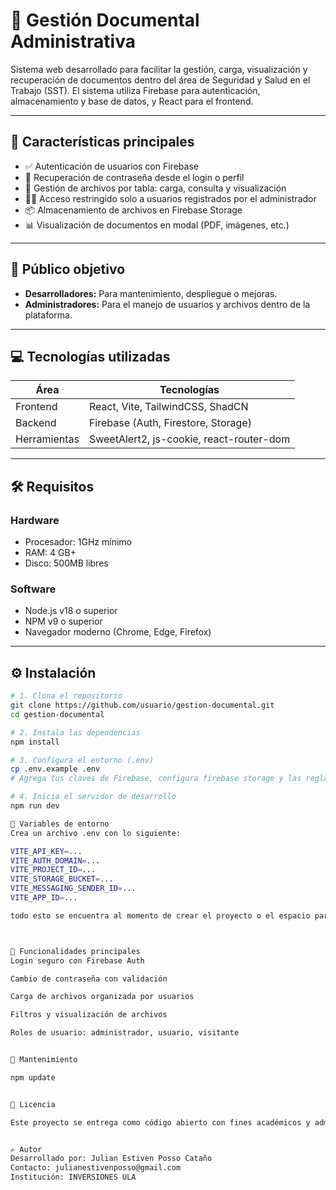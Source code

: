 # 📁 Gestión Documental Administrativa

Sistema web desarrollado para facilitar la gestión, carga, visualización y recuperación de documentos dentro del área de Seguridad y Salud en el Trabajo (SST). El sistema utiliza Firebase para autenticación, almacenamiento y base de datos, y React para el frontend.

---

## 🚀 Características principales

- ✅ Autenticación de usuarios con Firebase
- 🔐 Recuperación de contraseña desde el login o perfil
- 🧾 Gestión de archivos por tabla: carga, consulta y visualización
- 🧑‍💼 Acceso restringido solo a usuarios registrados por el administrador
- 📦 Almacenamiento de archivos en Firebase Storage
- 📊 Visualización de documentos en modal (PDF, imágenes, etc.)

---

## 👥 Público objetivo

- **Desarrolladores:** Para mantenimiento, despliegue o mejoras.
- **Administradores:** Para el manejo de usuarios y archivos dentro de la plataforma.

---

## 💻 Tecnologías utilizadas

| Área        | Tecnologías                        |
|-------------|------------------------------------|
| Frontend    | React, Vite, TailwindCSS, ShadCN   |
| Backend     | Firebase (Auth, Firestore, Storage)|
| Herramientas| SweetAlert2, js-cookie, react-router-dom |

---

## 🛠️ Requisitos

### Hardware

- Procesador: 1GHz mínimo
- RAM: 4 GB+
- Disco: 500MB libres

### Software

- Node.js v18 o superior
- NPM v9 o superior
- Navegador moderno (Chrome, Edge, Firefox)

---

## ⚙️ Instalación

```bash
# 1. Clona el repositorio
git clone https://github.com/usuario/gestion-documental.git
cd gestion-documental

# 2. Instala las dependencias
npm install

# 3. Configura el entorno (.env)
cp .env.example .env
# Agrega tus claves de Firebase, configura firebase storage y las reglas 

# 4. Inicia el servidor de desarrollo
npm run dev

🔐 Variables de entorno
Crea un archivo .env con lo siguiente:

VITE_API_KEY=...
VITE_AUTH_DOMAIN=...
VITE_PROJECT_ID=...
VITE_STORAGE_BUCKET=...
VITE_MESSAGING_SENDER_ID=...
VITE_APP_ID=...

todo esto se encuentra al momento de crear el proyecto o el espacio para el proyecto en firebase 



🧪 Funcionalidades principales
Login seguro con Firebase Auth

Cambio de contraseña con validación

Carga de archivos organizada por usuarios

Filtros y visualización de archivos

Roles de usuario: administrador, usuario, visitante


🧼 Mantenimiento

npm update


📝 Licencia

Este proyecto se entrega como código abierto con fines académicos y administrativos. Puedes adaptarlo bajo tu propia responsabilidad.


✍️ Autor
Desarrollado por: Julian Estiven Posso Cataño
Contacto: julianestivenposso@gmail.com
Institución: INVERSIONES ULA
